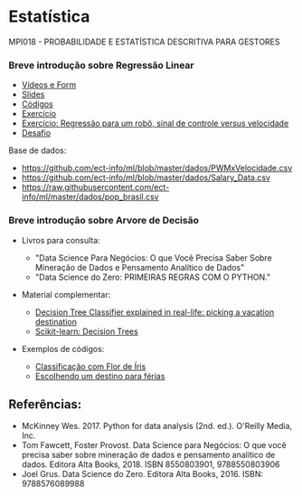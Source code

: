 # Estatística
MPI018 - PROBABILIDADE E ESTATÍSTICA DESCRITIVA PARA GESTORES

### Breve introdução sobre Regressão Linear  

* [Vídeos e Form](https://forms.gle/QWaVAi71GBTnjNYK8) 
* [Slides](https://docs.google.com/presentation/d/1iELBYui_t5S_FNhsOZkqm_a1xvHtOW17QbGeLYWAr-s/edit?usp=sharing) 
* [Códigos](https://colab.research.google.com/drive/1cnvCdgxz0eHWzSSjKrMPD1LLj5VE21rv?usp=sharing) 
* [Exercício](https://colab.research.google.com/drive/1Ije_CQ1uywwhaQU9bnDEiSmS0b9AJq1E?usp=sharing)  
* [Exercício: Regressão para um robô, sinal de controle versus velocidade ](https://colab.research.google.com/drive/1o9CMWrLljF3WnQ2kg91GqXufaJLkPyhA?usp=sharing) 
* [Desafio](https://colab.research.google.com/drive/1cY0xY7G8hh6OLBndI7_M5i48ZBqdSBA7?usp=sharing) 

Base de dados: 
* https://github.com/ect-info/ml/blob/master/dados/PWMxVelocidade.csv
* https://github.com/ect-info/ml/blob/master/dados/Salary_Data.csv
* https://raw.githubusercontent.com/ect-info/ml/master/dados/pop_brasil.csv


### Breve introdução sobre Arvore de Decisão 

* Livros para consulta: 
  * "Data Science Para Negócios: O que Você Precisa Saber Sobre Mineração de Dados e Pensamento Analítico de Dados" 
  * "Data Science do Zero: PRIMEIRAS REGRAS COM O PYTHON."

* Material complementar:
  * [Decision Tree Classifier explained in real-life: picking a vacation destination](https://towardsdatascience.com/decision-tree-classifier-explained-in-real-life-picking-a-vacation-destination-6226b2b60575)
  * [Scikit-learn: Decision Trees](https://scikit-learn.org/stable/modules/tree.html) 

* Exemplos de códigos: 
  * [Classificação com Flor de Íris](https://colab.research.google.com/drive/13P5o4r_xQ2oAAGLEvlVCA9gYoX8gG7vG?usp=sharing) 
  * [Escolhendo um destino para férias](https://colab.research.google.com/drive/1QEWMWQfGQ3WUZRB1x3DgXsHa7eLgrq2r?usp=sharing)


## Referências: 
* McKinney Wes. 2017. Python for data analysis (2nd. ed.). O'Reilly Media, Inc.
* Tom Fawcett, Foster Provost. Data Science para Negócios: O que você precisa saber sobre mineração de dados e pensamento analítico de dados. Editora Alta Books, 2018. ISBN 8550803901, 9788550803906 
* Joel Grus. Data Science do Zero. Editora Alta Books, 2016. ISBN: 9788576089988   
